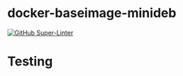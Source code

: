 # docker-baseimage-minideb

[![GitHub Super-Linter](https://github.com/dsavell/docker-baseimage-minideb/workflows/Docker%20Release/badge.svg)](https://github.com/marketplace/actions/super-linter)

# Testing
